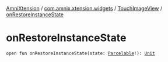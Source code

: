 [AmniXtension](../../index.md) / [com.amnix.xtension.widgets](../index.md) / [TouchImageView](index.md) / [onRestoreInstanceState](./on-restore-instance-state.md)

# onRestoreInstanceState

`open fun onRestoreInstanceState(state: `[`Parcelable`](https://developer.android.com/reference/android/os/Parcelable.html)`!): `[`Unit`](https://kotlinlang.org/api/latest/jvm/stdlib/kotlin/-unit/index.html)